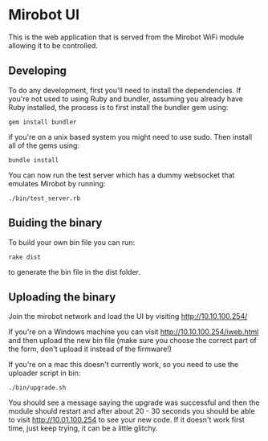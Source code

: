 Mirobot UI
==========
This is the web application that is served from the Mirobot WiFi module allowing it to be controlled.

Developing
----------
To do any development, first you'll need to install the dependencies. If you're not used to using Ruby and bundler,  assuming you already have Ruby installed, the process is to first install the bundler gem using:
```
gem install bundler
```
if you're on a unix based system you might need to use sudo. Then install all of the gems using:
```
bundle install
```
You can now run the test server which has a dummy websocket that emulates Mirobot by running:
```
./bin/test_server.rb
```

Buiding the binary
------------------
To build your own bin file you can run:
```
rake dist
```
to generate the bin file in the dist folder.

Uploading the binary
--------------------
Join the mirobot network and load the UI by visiting http://10.10.100.254/

If you're on a Windows machine you can visit http://10.10.100.254/iweb.html and then upload the new bin file (make sure you choose the correct part of the form, don't upload it instead of the firmware!)

If you're on a mac this doesn't currently work, so you need to use the uploader script in bin:
```
./bin/upgrade.sh
```
You should see a message saying the upgrade was successful and then the module should restart and after about 20 - 30 seconds you should be able to visit http://10.01.100.254 to see your new code. If it doesn't work first time, just keep  trying, it can be a little glitchy.
